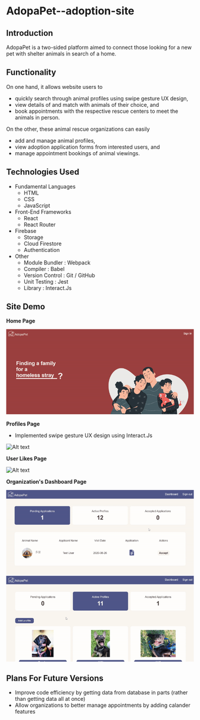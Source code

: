 # AdopaPet--adoption-site
## Introduction
AdopaPet is a two-sided platform aimed to connect those looking for a new pet with shelter animals in search of a home. 

## Functionality
On one hand, it allows website users to 
  * quickly search through animal profiles using swipe gesture UX design,
  * view details of and match with animals of their choice, and 
  * book appointments with the respective rescue centers to meet the animals in person. 

On the other, these animal rescue organizations can easily
  * add and manage animal profiles,
  * view adoption application forms from interested users, and
  * manage appointment bookings of animal viewings.


## Technologies Used

 - Fundamental Languages
    * HTML
    * CSS
    * JavaScript
 - Front-End Frameworks
    * React
    * React Router
 - Firebase
    * Storage
    * Cloud Firestore
    * Authentication
 - Other
    * Module Bundler : Webpack
    * Compiler : Babel
    * Version Control : Git / GitHub
    * Unit Testing : Jest
    * Library : Interact.Js


## Site Demo

**Home Page**

![Alt text](readme/home.gif)

**Profiles Page**
  * Implemented swipe gesture UX design using Interact.Js

![Alt text](readme/swipe.gif)

**User Likes Page**

![Alt text](readme/likes.gif)

**Organization's Dashboard Page**

![Alt text](readme/orgaccept.gif)
![Alt text](readme/orgaddprofiles.gif)


## Plans For Future Versions

  * Improve code efficiency by getting data from database in parts (rather than getting data all at once)
  * Allow organizations to better manage appointments by adding calander features

